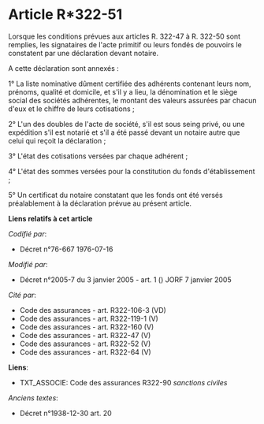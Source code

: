 # Article R*322-51

Lorsque les conditions prévues aux articles R. 322-47 à R. 322-50 sont remplies, les signataires de l'acte primitif ou leurs
fondés de pouvoirs le constatent par une déclaration devant notaire.

A cette déclaration sont annexés :

1° La liste nominative dûment certifiée des adhérents contenant leurs nom, prénoms, qualité et domicile, et s'il y a lieu, la
dénomination et le siège social des sociétés adhérentes, le montant des valeurs assurées par chacun d'eux et le chiffre de
leurs cotisations ;

2° L'un des doubles de l'acte de société, s'il est sous seing privé, ou une expédition s'il est notarié et s'il a été passé
devant un notaire autre que celui qui reçoit la déclaration ;

3° L'état des cotisations versées par chaque adhérent ;

4° L'état des sommes versées pour la constitution du fonds d'établissement ;

5° Un certificat du notaire constatant que les fonds ont été versés préalablement à la déclaration prévue au présent article.

**Liens relatifs à cet article**

_Codifié par_:

  - Décret n°76-667 1976-07-16

_Modifié par_:

  - Décret n°2005-7 du 3 janvier 2005 - art. 1 () JORF 7 janvier 2005

_Cité par_:

  - Code des assurances - art. R322-106-3 (VD)
  - Code des assurances - art. R322-119-1 (V)
  - Code des assurances - art. R322-160 (V)
  - Code des assurances - art. R322-47 (V)
  - Code des assurances - art. R322-52 (V)
  - Code des assurances - art. R322-64 (V)

**Liens**:

  - TXT_ASSOCIE: Code des assurances R322-90 *sanctions civiles*

_Anciens textes_:

  - Décret n°1938-12-30 art. 20
